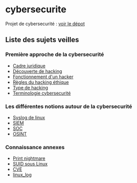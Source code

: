 ﻿# cybersecurite

Projet de cybersecurité : <a href="https://github.com/Darylabrador/cybersecurite_projets"> voir le dépot </a>

## Liste des sujets veilles


### Première approche de la cybersecurité

- <a href="https://github.com/Darylabrador/cybersecurite/blob/main/cadre_juridique.md"> Cadre juridique </a>
- <a href="https://github.com/Darylabrador/cybersecurite/blob/main/decouvert_hacking.md"> Découverte de hacking</a>
- <a href="https://github.com/Darylabrador/cybersecurite/blob/main/fonctionnement_hacker.md"> Fonctionnement d'un hacker </a>
- <a href="https://github.com/Darylabrador/cybersecurite/blob/main/regles_hacking_ethique.md"> Règles du hacking éthique </a>
- <a href="https://github.com/Darylabrador/cybersecurite/blob/main/types_hacking.md"> Type de hacking </a>
- <a href="https://github.com/Darylabrador/cybersecurite/blob/main/terminologie_cybersecurite.md"> Terminologie cybersecurité </a>


### Les différentes notions autour de la cybersecurité 

- <a href="https://github.com/Darylabrador/cybersecurite/blob/main/syslog.md"> Syslog de linux </a>
- <a href="https://github.com/Darylabrador/cybersecurite/blob/main/siem.md"> SIEM </a>
- <a href="https://github.com/Darylabrador/cybersecurite/blob/main/SOC.md"> SOC </a>
- <a href="https://github.com/Darylabrador/cybersecurite/blob/main/OSINT.md"> OSINT </a>


### Connaissance annexes

- <a href="https://github.com/Darylabrador/cybersecurite/blob/main/Print_nightmare.md"> Print nightmare </a>
- <a href="https://github.com/Darylabrador/cybersecurite/blob/main/SUID_linux.md"> SUID sous Linux </a>
- <a href="https://github.com/Darylabrador/cybersecurite/blob/main/CVE.md"> CVE </a>
- <a href="https://github.com/Darylabrador/cybersecurite/blob/main/linux_log.md"> linux_log </a>